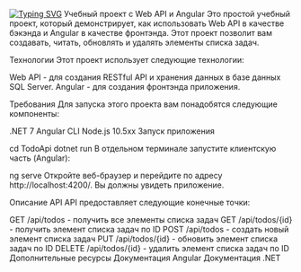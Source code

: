 [![Typing SVG](https://readme-typing-svg.herokuapp.com?color=%2336BCF7&lines=WEb+API+Angular+ASP.Net)](https://git.io/typing-svg)
Учебный проект с Web API и Angular
Это простой учебный проект, который демонстрирует, как использовать Web API в качестве бэкэнда и Angular в качестве фронтэнда. Этот проект позволит вам создавать, читать, обновлять и удалять элементы списка задач.

Технологии
Этот проект использует следующие технологии:

Web API - для создания RESTful API и хранения данных в базе данных SQL Server.
Angular - для создания фронтэнда приложения.

Требования
Для запуска этого проекта вам понадобятся следующие компоненты:

.NET 7
Angular CLI
Node.js 10.5xx
Запуск приложения



cd TodoApi
dotnet run
В отдельном терминале запустите клиентскую часть (Angular):



ng serve
Откройте веб-браузер и перейдите по адресу http://localhost:4200/. Вы должны увидеть приложение.

Описание API
API предоставляет следующие конечные точки:

GET /api/todos - получить все элементы списка задач
GET /api/todos/{id} - получить элемент списка задач по ID
POST /api/todos - создать новый элемент списка задач
PUT /api/todos/{id} - обновить элемент списка задач по ID
DELETE /api/todos/{id} - удалить элемент списка задач по ID
Дополнительные ресурсы
Документация Angular
Документация .NET
